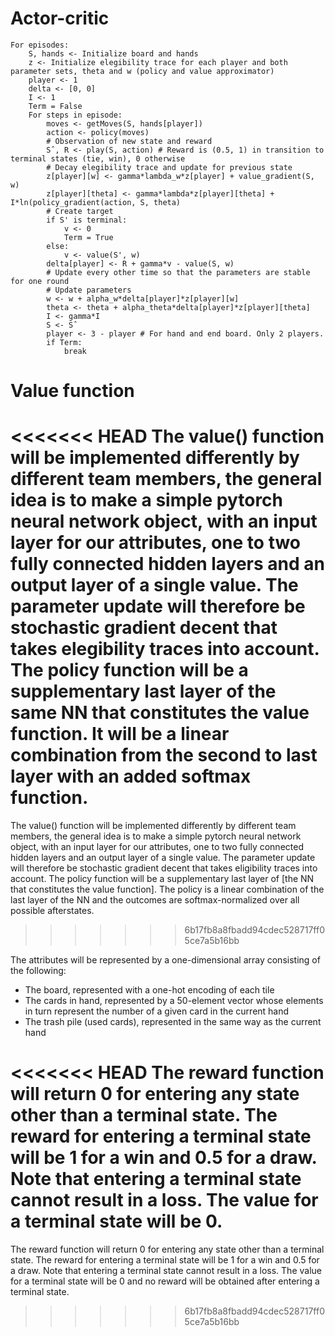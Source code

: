 
# Actor-critic

```
For episodes:
	S, hands <- Initialize board and hands
	z <- Initialize elegibility trace for each player and both parameter sets, theta and w (policy and value approximator)
	player <- 1
	delta <- [0, 0]
	I <- 1
	Term = False
	For steps in episode:
		moves <- getMoves(S, hands[player])
		action <- policy(moves)
		# Observation of new state and reward
		Sˆ, R <- play(S, action) # Reward is (0.5, 1) in transition to terminal states (tie, win), 0 otherwise
		# Decay elegibility trace and update for previous state
		z[player][w] <- gamma*lambda_w*z[player] + value_gradient(S, w)
		z[player][theta] <- gamma*lambda*z[player][theta] + I*ln(policy_gradient(action, S, theta)
		# Create target
		if S' is terminal:
			v <- 0
			Term = True
		else:
			v <- value(S', w)
		delta[player] <- R + gamma*v - value(S, w)
		# Update every other time so that the parameters are stable for one round
		# Update parameters
		w <- w + alpha_w*delta[player]*z[player][w]
		theta <- theta + alpha_theta*delta[player]*z[player][theta]
		I <- gamma*I
		S <- Sˆ
		player <- 3 - player # For hand and end board. Only 2 players.
		if Term:
			break
```

# Value function

<<<<<<< HEAD
The value() function will be implemented differently by different team members, the general idea is to make a simple pytorch neural network object, with an input layer for our attributes, one to two fully connected hidden layers and an output layer of a single value. The parameter update will therefore be stochastic gradient decent that takes elegibility traces into account. The policy function will be a supplementary last layer of the same NN that constitutes the value function. It will be a linear combination from the second to last layer with an added softmax function.
=======
The value() function will be implemented differently by different team members, the general idea is to make a simple pytorch neural network object, with an input layer for our attributes, one to two fully connected hidden layers and an output layer of a single value. The parameter update will therefore be stochastic gradient decent that takes eligibility traces into account. The policy function will be a supplementary last layer of [the NN that constitutes the value function]. The policy is a linear combination of the last layer of the NN and the outcomes are softmax-normalized over all possible afterstates.
>>>>>>> 6b17fb8a8fbadd94cdec528717ff05ce7a5b16bb

The attributes will be represented by a one-dimensional array consisting of the following:
- The board, represented with a one-hot encoding of each tile
- The cards in hand, represented by a 50-element vector whose elements in turn represent the number of a given card in the current hand
- The trash pile (used cards), represented in the same way as the current hand

<<<<<<< HEAD
The reward function will return 0 for entering any state other than a terminal state. The reward for entering a terminal state will be 1 for a win and 0.5 for a draw. Note that entering a terminal state cannot result in a loss. The value for a terminal state will be 0.
=======
The reward function will return 0 for entering any state other than a terminal state. The reward for entering a terminal state will be 1 for a win and 0.5 for a draw. Note that entering a terminal state cannot result in a loss. The value for a terminal state will be 0 and no reward will be obtained after entering a terminal state.
>>>>>>> 6b17fb8a8fbadd94cdec528717ff05ce7a5b16bb
